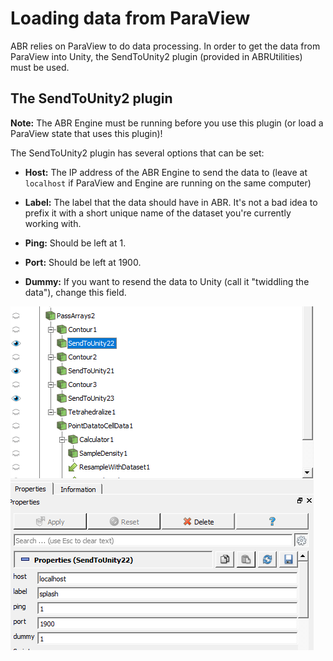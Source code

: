 # Loading data from ParaView
ABR relies on ParaView to do data processing. In order to get the data from
ParaView into Unity, the SendToUnity2 plugin (provided in ABRUtilities) must
be used.

## The SendToUnity2 plugin
**Note:** The ABR Engine must be running before you use this plugin (or load a
ParaView state that uses this plugin)!

The SendToUnity2 plugin has several options that can be set:

- **Host:** The IP address of the ABR Engine to send the data to (leave at `localhost` if ParaView and Engine are running on the same computer)

- **Label:** The label that the data should have in ABR. It's not a bad idea to prefix it with a short unique name of the dataset you're currently working with.

- **Ping:** Should be left at 1.

- **Port:** Should be left at 1900.

- **Dummy:** If you want to resend the data to Unity (call it "twiddling the data"), change this field.

![Parameters of the SendToUnity2 plugin](./img/2-paraview/sendtounity.png)